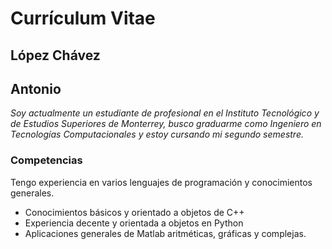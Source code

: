 # Currículum Vitae
## López Chávez
## Antonio

_Soy actualmente un estudiante de profesional en el Instituto Tecnológico y de Estudios Superiores de Monterrey, busco graduarme como Ingeniero en Tecnologías Computacionales y estoy cursando mi segundo semestre._

### Competencias
Tengo experiencia en varios lenguajes de programación y conocimientos generales.
* Conocimientos básicos y orientado a objetos de C++
* Experiencia decente y orientada a objetos en Python
* Aplicaciones generales de Matlab aritméticas, gráficas y complejas.
